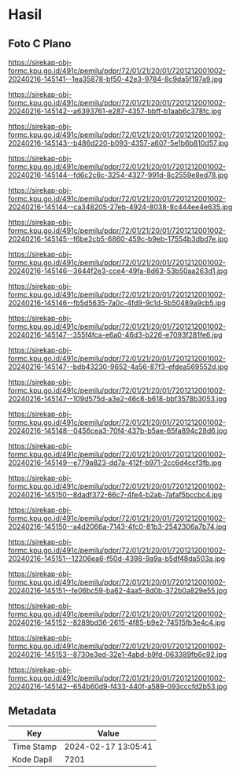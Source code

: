 # Hasil

## Foto C Plano

https://sirekap-obj-formc.kpu.go.id/491c/pemilu/pdpr/72/01/21/20/01/7201212001002-20240216-145141--1ea35878-bf50-42e3-9784-8c9da5f197a9.jpg

https://sirekap-obj-formc.kpu.go.id/491c/pemilu/pdpr/72/01/21/20/01/7201212001002-20240216-145142--a6393761-e287-4357-bbff-b1aab6c378fc.jpg

https://sirekap-obj-formc.kpu.go.id/491c/pemilu/pdpr/72/01/21/20/01/7201212001002-20240216-145143--b486d220-b093-4357-a607-5e1b6b810d57.jpg

https://sirekap-obj-formc.kpu.go.id/491c/pemilu/pdpr/72/01/21/20/01/7201212001002-20240216-145144--fd6c2c6c-3254-4327-991d-8c2559e8ed78.jpg

https://sirekap-obj-formc.kpu.go.id/491c/pemilu/pdpr/72/01/21/20/01/7201212001002-20240216-145144--ca348205-27eb-4924-8038-8c444ee4e635.jpg

https://sirekap-obj-formc.kpu.go.id/491c/pemilu/pdpr/72/01/21/20/01/7201212001002-20240216-145145--f6be2cb5-6860-459c-b9eb-17554b3dbd7e.jpg

https://sirekap-obj-formc.kpu.go.id/491c/pemilu/pdpr/72/01/21/20/01/7201212001002-20240216-145146--3644f2e3-cce4-49fa-8d63-53b50aa263d1.jpg

https://sirekap-obj-formc.kpu.go.id/491c/pemilu/pdpr/72/01/21/20/01/7201212001002-20240216-145146--fb5d5635-7a0c-4fd9-9c1d-5b50489a9cb5.jpg

https://sirekap-obj-formc.kpu.go.id/491c/pemilu/pdpr/72/01/21/20/01/7201212001002-20240216-145147--355f4fca-e6a0-46d3-b226-e7093f281fe6.jpg

https://sirekap-obj-formc.kpu.go.id/491c/pemilu/pdpr/72/01/21/20/01/7201212001002-20240216-145147--bdb43230-9652-4a56-87f3-efdea569552d.jpg

https://sirekap-obj-formc.kpu.go.id/491c/pemilu/pdpr/72/01/21/20/01/7201212001002-20240216-145147--109d575d-a3e2-46c8-b618-bbf3578b3053.jpg

https://sirekap-obj-formc.kpu.go.id/491c/pemilu/pdpr/72/01/21/20/01/7201212001002-20240216-145148--0456cea3-70f4-437b-b5ae-65fa894c28d6.jpg

https://sirekap-obj-formc.kpu.go.id/491c/pemilu/pdpr/72/01/21/20/01/7201212001002-20240216-145149--e779a823-dd7a-412f-b971-2cc6d4ccf3fb.jpg

https://sirekap-obj-formc.kpu.go.id/491c/pemilu/pdpr/72/01/21/20/01/7201212001002-20240216-145150--8dadf372-66c7-4fe4-b2ab-7afaf5bccbc4.jpg

https://sirekap-obj-formc.kpu.go.id/491c/pemilu/pdpr/72/01/21/20/01/7201212001002-20240216-145150--a4d2066a-7143-4fc0-81b3-2542306a7b74.jpg

https://sirekap-obj-formc.kpu.go.id/491c/pemilu/pdpr/72/01/21/20/01/7201212001002-20240216-145151--12206ea6-f50d-4398-9a9a-b5df48da503a.jpg

https://sirekap-obj-formc.kpu.go.id/491c/pemilu/pdpr/72/01/21/20/01/7201212001002-20240216-145151--fe06bc59-ba62-4aa5-8d0b-372b0a829e55.jpg

https://sirekap-obj-formc.kpu.go.id/491c/pemilu/pdpr/72/01/21/20/01/7201212001002-20240216-145152--8289bd36-2615-4f85-b9e2-74515fb3e4c4.jpg

https://sirekap-obj-formc.kpu.go.id/491c/pemilu/pdpr/72/01/21/20/01/7201212001002-20240216-145153--8730e3ed-32e1-4abd-b9fd-063389fb6c92.jpg

https://sirekap-obj-formc.kpu.go.id/491c/pemilu/pdpr/72/01/21/20/01/7201212001002-20240216-145142--654b60d9-f433-440f-a589-093cccfd2b53.jpg


## Metadata

| Key        | Value               |
| ---------- | ------------------- |
| Time Stamp | 2024-02-17 13:05:41 |
| Kode Dapil | 7201                |



